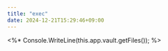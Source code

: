 ```yaml
---
title: "exec"
date: 2024-12-21T15:29:46+09:00
---
```

<%*
  Console.WriteLine(this.app.vault.getFiles());
%>

